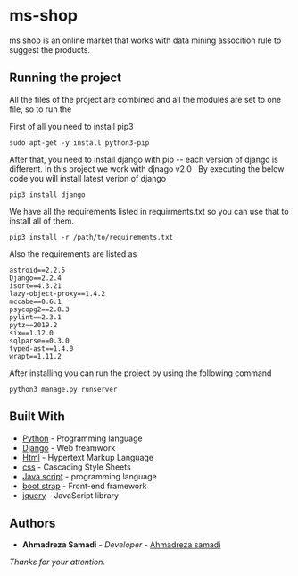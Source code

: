 # ms-shop
ms shop is an online market that works with data mining assocition rule to suggest the products.

## Running the project
All the files of the project are combined and all the modules are set to one file, so to run the 

First of all you need to install pip3
```
sudo apt-get -y install python3-pip

```
After that, you need to install django with pip -- each version of django is different. In this project we work with djnago v2.0 .
By executing the below code you will install latest verion of django
```
pip3 install django
```
We have all the requirements listed in requirments.txt so you can use that to install all of them.
```
pip3 install -r /path/to/requirements.txt

```
Also the requirements are listed as
```
astroid==2.2.5
Django==2.2.4
isort==4.3.21
lazy-object-proxy==1.4.2
mccabe==0.6.1
psycopg2==2.8.3
pylint==2.3.1
pytz==2019.2
six==1.12.0
sqlparse==0.3.0
typed-ast==1.4.0
wrapt==1.11.2
```
After installing you can run the project by using the following command
```
python3 manage.py runserver
```

## Built With

* [Python](https://www.python.org/) - Programming language
* [Django](https://www.djangoproject.com/) - Web freamwork
* [Html](https://developer.mozilla.org/en/docs/Web/HTML) - Hypertext Markup Language
* [css](https://developer.mozilla.org/en-US/docs/Web/CSS) - Cascading Style Sheets
* [Java script](https://www.javascript.com) - programming language
* [boot strap](https://getbootstrap.com) - Front-end framework
* [jquery](https://jquery.com) - JavaScript library


## Authors

* **Ahmadreza Samadi** - *Developer* - [Ahmadreza samadi](https://github.com/ahmadreza-smdi)

*Thanks for your attention.*
